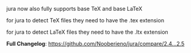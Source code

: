 jura now also fully supports base TeX and base LaTeX

for jura to detect TeX files they need to have the .tex extension

for jura to detect LaTeX files they need to have the .ltx extension

**Full Changelog**: https://github.com/Nooberieno/jura/compare/2.4...2.5